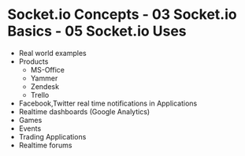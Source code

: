 # Socket.io Concepts - 03 Socket.io Basics - 05 Socket.io Uses

- Real world examples
- Products
	- MS-Office
	- Yammer
	- Zendesk
	- Trello
- Facebook,Twitter real time notifications in Applications
- Realtime dashboards (Google Analytics)
- Games
- Events
- Trading Applications
- Realtime forums